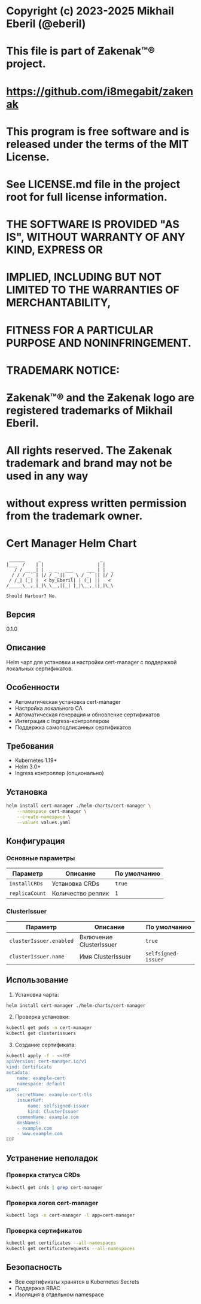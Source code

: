 # Copyright (c) 2023-2025 Mikhail Eberil (@eberil)
# 
# This file is part of Ƶakenak™® project.
# https://github.com/i8megabit/zakenak
#
# This program is free software and is released under the terms of the MIT License.
# See LICENSE.md file in the project root for full license information.
#
# THE SOFTWARE IS PROVIDED "AS IS", WITHOUT WARRANTY OF ANY KIND, EXPRESS OR
# IMPLIED, INCLUDING BUT NOT LIMITED TO THE WARRANTIES OF MERCHANTABILITY,
# FITNESS FOR A PARTICULAR PURPOSE AND NONINFRINGEMENT.
#
# TRADEMARK NOTICE:
# Ƶakenak™® and the Ƶakenak logo are registered trademarks of Mikhail Eberil.
# All rights reserved. The Ƶakenak trademark and brand may not be used in any way 
# without express written permission from the trademark owner.


# Cert Manager Helm Chart
```ascii
 ______     _                      _    
|___  /    | |                    | |   
   / / __ _| |  _ _   ___     ___ | |  _
  / / / _` | |/ / _`||  _ \ / _` || |/ /
 / /_| (_| |  < by_Eberil| | (_| ||   < 
/_____\__,_|_|\_\__,||_| |_|\__,_||_|\_\

Should Harbour?	No.
```
## Версия
0.1.0

## Описание
Helm чарт для установки и настройки cert-manager с поддержкой локальных сертификатов.

## Особенности
- Автоматическая установка cert-manager
- Настройка локального CA
- Автоматическая генерация и обновление сертификатов
- Интеграция с Ingress-контроллером
- Поддержка самоподписанных сертификатов

## Требования
- Kubernetes 1.19+
- Helm 3.0+
- Ingress контроллер (опционально)

## Установка
```bash
helm install cert-manager ./helm-charts/cert-manager \
    --namespace cert-manager \
    --create-namespace \
    --values values.yaml
```

## Конфигурация
### Основные параметры
| Параметр | Описание | По умолчанию |
|----------|-----------|--------------|
| `installCRDs` | Установка CRDs | `true` |
| `replicaCount` | Количество реплик | `1` |

### ClusterIssuer
| Параметр | Описание | По умолчанию |
|----------|-----------|--------------|
| `clusterIssuer.enabled` | Включение ClusterIssuer | `true` |
| `clusterIssuer.name` | Имя ClusterIssuer | `selfsigned-issuer` |

## Использование
1. Установка чарта:
```bash
helm install cert-manager ./helm-charts/cert-manager
```

2. Проверка установки:
```bash
kubectl get pods -n cert-manager
kubectl get clusterissuers
```

3. Создание сертификата:
```bash
kubectl apply -f - <<EOF
apiVersion: cert-manager.io/v1
kind: Certificate
metadata:
    name: example-cert
    namespace: default
spec:
    secretName: example-cert-tls
    issuerRef:
        name: selfsigned-issuer
        kind: ClusterIssuer
    commonName: example.com
    dnsNames:
    - example.com
    - www.example.com
EOF
```

## Устранение неполадок
### Проверка статуса CRDs
```bash
kubectl get crds | grep cert-manager
```

### Проверка логов cert-manager
```bash
kubectl logs -n cert-manager -l app=cert-manager
```

### Проверка сертификатов
```bash
kubectl get certificates --all-namespaces
kubectl get certificaterequests --all-namespaces
```

## Безопасность
- Все сертификаты хранятся в Kubernetes Secrets
- Поддержка RBAC
- Изоляция в отдельном namespace